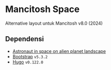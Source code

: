 # Mancitosh Space

Alternative layout untuk Mancitosh v8.0 (2024)

## Dependensi

- [Astronaut in space on alien planet landscape](https://www.freepik.com/free-vector/astronaut-space-alien-planet-landscape_40344338.htm)
- [Bootstrap](https://getbootstrap.com/) `v5.3.2`
- [Hugo](https://gohugo.io/) `v0.122.0`